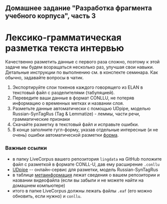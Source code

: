 ## Домашнее задание "Разработка фрагмента учебного корпуса", часть 3
# Лексико-грамматическая разметка текста интервью   

Качественно разметить данные с первого раза сложно, поэтому к этой задаче мы будем возращаться несколько раз, улучшая свои навыки.  
Детальные инструкции по выполнению см. в конспекте семинара. Как обычно, задавайте вопросы в чатик.  

1. Экспортируйте слои токенов каждого говорящего из ELAN в текстовый файл с разделителями (табуляцией).  
2. Переведите ваши данные в формат CONLLU, не потеряв информацию о временных метках и названии слоя.  
3. Разметьте данные автоматически с помощью UDpipe, моделью Russian-SynTagRus (Tag & Lemmatize) - леммы, части речи, грамматические признаки  
4. Скачайте разметку в текстовый файл и исправьте ошибки.  
5. В конце заполните гугл-форму, указав отдельные интересные (и не очень) ошибки автоматической разметки [форма](https://forms.gle/n5qknh12epTtGV2P8).  

### Важные ссылки  
* в папку LiveCorpus вашего репозитория `lingdata` на GitHub положите файл с разметкой в формате CONLL-U, дав ему расширение `.conllu`  
* [UDpipe](http://lindat.mff.cuni.cz/services/udpipe/) -- онлайн-сервис для разметки, модель Russian-SynTagRus   
* в таблице [метаинформация](https://docs.google.com/spreadsheets/d/1FvS4-A4gj9O_khXbSC1s3xMKeJyd8RtAkJwZ5fTkPLA/edit#gid=0) лежат сведения о вашем репозитории и названии видеофайла (если вы забыли и не можете найти на домашнем компьютере)   
* итого в папке LiveCorpus должны лежать файлы `.eaf` (его можно обновить, если нужно) и `conllu`.  
